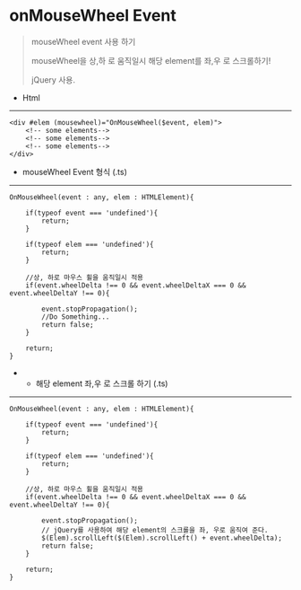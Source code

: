 # onMouseWheel Event
> mouseWheel event 사용 하기
> 
> mouseWheel을  상,하 로 움직일시 해당 element를 좌,우 로 스크롤하기!
> 
> jQuery 사용.

* Html
-------

	<div #elem (mousewheel)="OnMouseWheel($event, elem)">
		<!-- some elements-->
		<!-- some elements-->
		<!-- some elements-->
	</div>



* mouseWheel Event 형식 (.ts)
-------

    OnMouseWheel(event : any, elem : HTMLElement){

        if(typeof event === 'undefined'){
            return;
        }

        if(typeof elem === 'undefined'){
            return;
        }
		
		//상, 하로 마우스 휠을 움직일시 적용
        if(event.wheelDelta !== 0 && event.wheelDeltaX === 0 && event.wheelDeltaY !== 0){

            event.stopPropagation();
            //Do Something...
            return false;
        }

        return;
    }



* + 해당 element 좌,우 로 스크롤 하기 (.ts)
-------

    OnMouseWheel(event : any, elem : HTMLElement){

        if(typeof event === 'undefined'){
            return;
        }

        if(typeof elem === 'undefined'){
            return;
        }

		//상, 하로 마우스 휠을 움직일시 적용
        if(event.wheelDelta !== 0 && event.wheelDeltaX === 0 && event.wheelDeltaY !== 0){

            event.stopPropagation();
            // jQuery를 사용하여 해당 element의 스크롤을 좌, 우로 움직여 준다.
            $(Elem).scrollLeft($(Elem).scrollLeft() + event.wheelDelta);
            return false;
        }

        return;
    }
 

